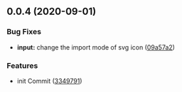 ## 0.0.4 (2020-09-01)


### Bug Fixes

* **input:** change the import mode of svg icon ([09a57a2](https://github.com/SSSensational/custom-ui/commit/09a57a22c24c511bf29a9ec0f7246afb1f774c8b))


### Features

* init Commit ([3349791](https://github.com/SSSensational/custom-ui/commit/334979132a0194db45c206784dec431bbb3b70d8))



